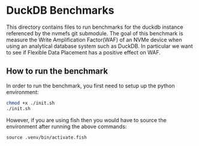 # DuckDB Benchmarks

This directory contains files to run benchmarks for the duckdb instance referenced by the nvmefs git submodule. The goal of this benchmark is measure the Write Amplification Factor(WAF) of an NVMe device when using an analytical database system such as DuckDB. In particular we want to see if Flexible Data Placement has a positive effect on WAF. 

## How to run the benchmark

In order to run the benchmark, you first need to setup up the python environment:

```sh
chmod +x ./init.sh
./init.sh
```

However, if you are using fish then you would have to source the environment after running the above commands:

```fish
source .venv/bin/activate.fish
```
